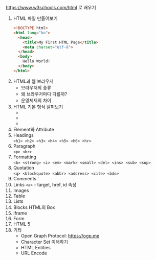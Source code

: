 https://www.w3schools.com/html 로 배우기

1. HTML 파일 만들어보기
    ```html
    <!DOCTYPE html>
    <html lang="ko">
      <head>
        <title>My First HTML Page</title>
        <meta charset="utf-8">
      </head>
      <body>
        Hello World!
      </body>
    </html>
    ```
2. HTML과 웹 브라우저
    - 브라우저의 종류
    - 왜 브라우저마다 다를까?
    - 운영체제의 차이
3. HTML 기본 형식 살펴보기
    - <html>
    - <head>
    - <body>
4. Element와 Attribute
5. Headings  
    `<h1> <h2> <h3> <h4> <h5> <h6> <hr>`
6. Paragraph  
    `<p> <br>`
7. Formatting  
    `<b> <strong> <i> <em> <mark> <small> <del> <ins> <sub> <sup>`
8. Quotation  
    `<q> <blockquote> <abbr> <address> <cite> <bdo>`
9. Comments
    `<!-- Comment -->
10. Links
    `<a>` - target, href, id 속성
11. Images
12. Table
13. Lists
14. Blocks
    HTML의 Box
15. iframe
16. Form
17. HTML 5
99. 기타
    - Open Graph Protocol: https://ogp.me
    - Character Set 이해하기
    - HTML Entities
    - URL Encode

